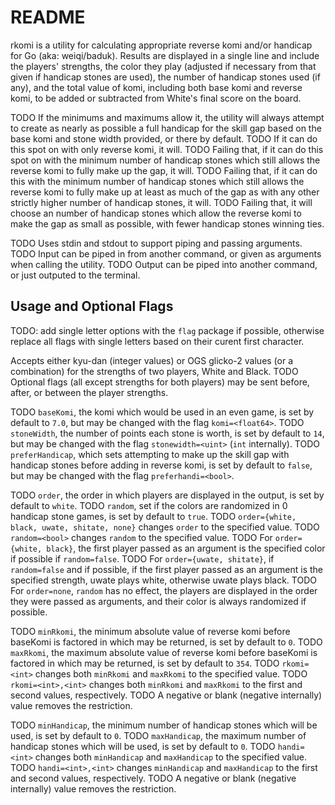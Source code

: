 # README

rkomi is a utility for calculating appropriate reverse komi and/or handicap for Go (aka: weiqi/baduk).
Results are displayed in a single line and include the players' strengths, the color they play (adjusted if necessary from that given if handicap stones are used), the number of handicap stones used (if any), and the total value of komi, including both base komi and reverse komi, to be added or subtracted from White's final score on the board.

TODO If the minimums and maximums allow it, the utility will always attempt to create as nearly as possible a full handicap for the skill gap based on the base komi and stone width provided, or there by default.
TODO If it can do this spot on with only reverse komi, it will.
TODO Failing that, if it can do this spot on with the minimum number of handicap stones which still allows the reverse komi to fully make up the gap, it will.
TODO Failing that, if it can do this with the minimum number of handicap stones which still allows the reverse komi to fully make up at least as much of the gap as with any other strictly higher number of handicap stones, it will.
TODO Failing that, it will choose an number of handicap stones which allow the reverse komi to make the gap as small as possible, with fewer handicap stones winning ties.

TODO Uses stdin and stdout to support piping and passing arguments.
TODO Input can be piped in from another command, or given as arguments when calling the utility.
TODO Output can be piped into another command, or just outputed to the terminal.

## Usage and Optional Flags

TODO: add single letter options with the `flag` package if possible, otherwise replace all flags with single letters based on their curent first character.

Accepts either kyu-dan (integer values) or OGS glicko-2 values (or a combination) for the strengths of two players, White and Black.
TODO Optional flags (all except strengths for both players) may be sent before, after, or between the player strengths.

TODO `baseKomi`, the komi which would be used in an even game, is set by default to `7.0`, but may be changed with the flag `komi=<float64>`.
TODO `stoneWidth`, the number of points each stone is worth, is set by default to `14`, but may be changed with the flag `stonewidth=<uint>` (`int` internally).
TODO `preferHandicap`, which sets attempting to make up the skill gap with handicap stones before adding in reverse komi, is set by default to `false`, but may be changed with the flag `preferhandi=<bool>`.

TODO `order`, the order in which players are displayed in the output, is set by default to `white`.
TODO `random`, set if the colors are randomized in 0 handicap stone games, is set by default to `true`.
TODO `order={white, black, uwate, shitate, none}` changes `order` to the specified value.
TODO `random=<bool>` changes `random` to the specified value.
TODO For `order={white, black}`, the first player passed as an argument is the specified color if possible if `random=false`.
TODO For `order={uwate, shitate}`, if `random=false` and if possible, if the first player passed as an argument is the specified strength, uwate plays white, otherwise uwate plays black.
TODO For `order=none`, `random` has no effect, the players are displayed in the order they were passed as arguments, and their color is always randomized if possible.

TODO `minRkomi`, the minimum absolute value of reverse komi before baseKomi is factored in which may be returned, is set by default to `0`.
TODO `maxRkomi`, the maximum absolute value of reverse komi before baseKomi is factored in which may be returned, is set by default to `354`.
TODO `rkomi=<int>` changes both `minRkomi` and `maxRkomi` to the specified value.
TODO `rkomi=<int>,<int>` changes both `minRkomi` and `maxRkomi` to the first and second values, respectively.
TODO A negative or blank (negative internally) value removes the restriction.

TODO `minHandicap`, the minimum number of handicap stones which will be used, is set by default to `0`.
TODO `maxHandicap`, the maximum number of handicap stones which will be used, is set by default to `0`.
TODO `handi=<int>` changes both `minHandicap` and `maxHandicap` to the specified value.
TODO `handi=<int>,<int>` changes `minHandicap` and `maxHandicap` to the first and second values, respectively.
TODO A negative or blank (negative internally) value removes the restriction.
